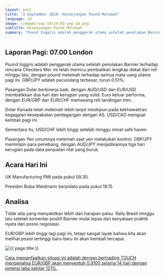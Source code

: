```yaml
---
layout: post
title: "3 September 2018: Kesenjangan Pound Melemah"
language: id
image: /images/sep-18/id-03-sep-18.png
subtitle: Kesenjangan Pound Melemah
summary: "Pound Inggris adalah penggerak utama setelah penolakan Barnier terhadap rencana Checkers Mei. Ini telah memicu pembalikan lengkap dekat dari reli minggu lalu, dengan pound melemah terhadap semua mata uang utama pagi ini"
---
```

## Laporan Pagi: 07.00 London

Pound Inggris adalah penggerak utama setelah penolakan Barnier terhadap rencana Checkers Mei. Ini telah memicu pembalikan lengkap dekat dari reli minggu lalu, dengan pound melemah terhadap semua mata uang utama pagi ini. GBP/JPY adalah pecundang terbesar, turun 0.51%.

Pasangan Dolar berkinerja baik, dengan AUD/USD dan EUR/USD membalikkan dua hari dari kerugian yang solid. Euro keluar performa, dengan EUR/GBP dan EUR/CHF memasang reli tandingan tren.

Dolar Kanada telah melemah lebih lanjut meskipun pada kekhawatiran kegagalan kesepakatan perdagangan dengan AS. USD/CAD menguat kembali pagi ini.

Sementara itu, USD/CHF lebih tinggi setelah minggu minat safe haven.

Pasangan Yen umumnya melemah saat yen melakukan kontrol. GBP/JPY memimpin para penebang, dengan AUD/JPY menjadikannya tiga hari kerugian pada data penjualan ritel yang buruk.

## Acara Hari Ini

UK Manufacturing PMI pada pukul 09.30.

Presiden Buba Weidmann berpidato pada pukul 18.15.

## Analisa

Tidak ada yang menyakitkan lebih dari harapan palsu. Rally Brexit minggu lalu setelah komentar positif Barnier mulai lepas dari kenyataan praktik nyata dari posisi negosiasi.

EUR/GBP lebih tinggi lagi pagi ini, tetapi sangat layak bahwa kita akan melihat posisi tertinggi baru-baru ini akan kembali tercapai.

<img src="{{ site.url }}/images/sep-18/id-03-sep-18.png" alt="{{ page.title }}" title="{{ page.title }}">

<a href="%LINK%%currency=USD&market=forex&underlying=frxEURGBP&formname=touchnotouch&duration_amount=14&duration_units=d&amount=10&amount_type=stake&expiry_type=duration&barrier=0.9100" target="_blank">Cara memanfaatkan situasi ini adalah dengan bertrading TOUCH menganalisa EUR/GBP akan menyentuh 0.9100 selama 14 hari dengan potensi laba sekitar 121%.</a>

